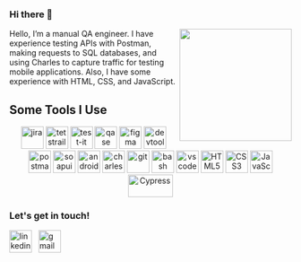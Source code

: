 ### Hi there 👋
<img src="https://media0.giphy.com/media/v1.Y2lkPTc5MGI3NjExdzdpZmt6cXM2ZmFjdDIybjE1YWJ3NXc4dDJycHhrZmYxZDBwcjhqdyZlcD12MV9pbnRlcm5hbF9naWZfYnlfaWQmY3Q9Zw/3o7TKMt1VVNkHV2PaE/giphy.gif" align="right" width="200px" />
<p>Hello, I’m a manual QA engineer.
I have experience testing APIs with Postman, making requests to SQL databases, and using Charles to capture traffic for testing mobile applications. Also, I have some experience with HTML, CSS, and JavaScript.</p>

<h2>Some Tools I Use</h2>
<p align="center">
<img src="https://cdn.jsdelivr.net/gh/devicons/devicon/icons/jira/jira-original.svg" title="jira" alt="jira" width="40" height="40"/>
<img src="https://codahosted.io/packs/21236/unversioned/assets/LOGO/ba1091c59bab89cd2fd0f289622731fe16113d7b00905abe64759c313a4b73b76c1b0426076ed76cb74752234c734131df46992d5b8b48fc13e264240e4f7119f736cfeb64df36ded54b5cbf6198b9cadedf18dd0cac5c7dbcd16e6336c29363cd1292ba" title="testrail" alt="tetstrail" width="40" height="40"/>
<img src="https://docs.testit.software/images/testit_logo_icon.png" title="test-it" alt="test-it" width="40" height="40"/>
<img src="https://luna1.co/eb0187.png" title="qase" alt="qase" width="40" height="40"/>
<img src="https://cdn.jsdelivr.net/gh/devicons/devicon/icons/figma/figma-original.svg" title="figma" alt="figma" width="40" height="40"/>
<img src="https://d33wubrfki0l68.cloudfront.net/38b5c953a4667366685d55db55d057c86db1fc54/a0fdc/static/acae6b24d940347661ca901ea07f47c1/chrome-dev-logo-icon.png" title="devtools" alt="devtools" width="40" height="40"/>
<img src="https://cdn.worldvectorlogo.com/logos/postman.svg" title="postman" alt="postman" width="40" height="40"/>
<img src="https://encrypted-tbn0.gstatic.com/images?q=tbn:ANd9GcTDLj-17hLuPse4K5lo4VLNFRn89rjLSB-KKIZMdNjB0Q&s" title="soapui" alt="soapui" width="40" height="40"/>
 <img src="https://cdn.jsdelivr.net/gh/devicons/devicon/icons/androidstudio/androidstudio-original.svg" title="android-studio" alt="android-studio" width="40" height="40"/>
<img src="https://scontent.fnic1-2.fna.fbcdn.net/v/t39.30808-6/302566861_403605171884425_5386148225345855980_n.jpg?_nc_cat=105&ccb=1-7&_nc_sid=300f58&_nc_ohc=ihnkBzxCT1AAX83rMsP&_nc_ht=scontent.fnic1-2.fna&oh=00_AfAawDLUs72jZE9tYzpeO6iYO8BoRyjiXTZzWrGfbBzEew&oe=64DEA885" title="charles-proxy" alt="charles-proxy" width="40" height="40"/>
<img src="https://cdn.jsdelivr.net/gh/devicons/devicon/icons/git/git-original.svg" title="git" alt="git" width="40" height="40"/>
<img src="https://upload.wikimedia.org/wikipedia/commons/thumb/4/4b/Bash_Logo_Colored.svg/1024px-Bash_Logo_Colored.svg.png?20180723054350" title="bash" alt="bash" width="40" height="40"/>
<img src="https://cdn.jsdelivr.net/gh/devicons/devicon/icons/vscode/vscode-original.svg" title="vscode" alt="vscode" width="40" height="40"/>
<img src="https://cdn-icons-png.flaticon.com/512/919/919827.png" title="HTML5" alt="HTML5" width="40" height="40"/>
<img src="https://cdn.worldvectorlogo.com/logos/css-3.svg" title="CSS3" alt="CSS3" width="40" height="40"/>
<img src="https://cdn.worldvectorlogo.com/logos/logo-javascript.svg" title="JavaScript" alt="JavaScript" width="40" height="40"/>
<img src="https://www.cypress.io/images/layouts/cypress-logo.svg" title="Cypress" alt="Cypress" width="80" height="40"/>
</p>
<h3> Let's get in touch! </h3>
<p>
<a href= "https://www.linkedin.com/in/daria-dzhadaeva/"><img src="https://cdn.worldvectorlogo.com/logos/linkedin-icon.svg" width="40" height="40" alt="linkedin"/></a>
&nbsp;
<a href= "mailto:daria.dzhadaeva@gmail.com"><img src="https://cdn.worldvectorlogo.com/logos/official-gmail-icon-2020-.svg" width="40" height="40" alt="gmail"/></a>
</p>




<!--
**djadaeva/djadaeva** is a ✨ _special_ ✨ repository because its `README.md` (this file) appears on your GitHub profile.

Here are some ideas to get you started:

- 🔭 I’m currently working on ...
- 🌱 I’m currently learning ...
- 👯 I’m looking to collaborate on ...
- 🤔 I’m looking for help with ...
- 💬 Ask me about ...
- 📫 How to reach me: ...
- 😄 Pronouns: ...
- ⚡ Fun fact: ...
-->
